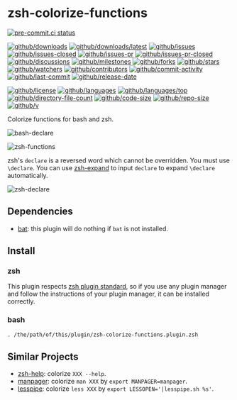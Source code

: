 # zsh-colorize-functions

[![pre-commit.ci status](https://results.pre-commit.ci/badge/github/Freed-Wu/zsh-colorize-functions/main.svg)](https://results.pre-commit.ci/latest/github/Freed-Wu/zsh-colorize-functions/main)

[![github/downloads](https://shields.io/github/downloads/Freed-Wu/zsh-colorize-functions/total)](https://github.com/Freed-Wu/zsh-colorize-functions/releases)
[![github/downloads/latest](https://shields.io/github/downloads/Freed-Wu/zsh-colorize-functions/latest/total)](https://github.com/Freed-Wu/zsh-colorize-functions/releases/latest)
[![github/issues](https://shields.io/github/issues/Freed-Wu/zsh-colorize-functions)](https://github.com/Freed-Wu/zsh-colorize-functions/issues)
[![github/issues-closed](https://shields.io/github/issues-closed/Freed-Wu/zsh-colorize-functions)](https://github.com/Freed-Wu/zsh-colorize-functions/issues?q=is%3Aissue+is%3Aclosed)
[![github/issues-pr](https://shields.io/github/issues-pr/Freed-Wu/zsh-colorize-functions)](https://github.com/Freed-Wu/zsh-colorize-functions/pulls)
[![github/issues-pr-closed](https://shields.io/github/issues-pr-closed/Freed-Wu/zsh-colorize-functions)](https://github.com/Freed-Wu/zsh-colorize-functions/pulls?q=is%3Apr+is%3Aclosed)
[![github/discussions](https://shields.io/github/discussions/Freed-Wu/zsh-colorize-functions)](https://github.com/Freed-Wu/zsh-colorize-functions/discussions)
[![github/milestones](https://shields.io/github/milestones/all/Freed-Wu/zsh-colorize-functions)](https://github.com/Freed-Wu/zsh-colorize-functions/milestones)
[![github/forks](https://shields.io/github/forks/Freed-Wu/zsh-colorize-functions)](https://github.com/Freed-Wu/zsh-colorize-functions/network/members)
[![github/stars](https://shields.io/github/stars/Freed-Wu/zsh-colorize-functions)](https://github.com/Freed-Wu/zsh-colorize-functions/stargazers)
[![github/watchers](https://shields.io/github/watchers/Freed-Wu/zsh-colorize-functions)](https://github.com/Freed-Wu/zsh-colorize-functions/watchers)
[![github/contributors](https://shields.io/github/contributors/Freed-Wu/zsh-colorize-functions)](https://github.com/Freed-Wu/zsh-colorize-functions/graphs/contributors)
[![github/commit-activity](https://shields.io/github/commit-activity/w/Freed-Wu/zsh-colorize-functions)](https://github.com/Freed-Wu/zsh-colorize-functions/graphs/commit-activity)
[![github/last-commit](https://shields.io/github/last-commit/Freed-Wu/zsh-colorize-functions)](https://github.com/Freed-Wu/zsh-colorize-functions/commits)
[![github/release-date](https://shields.io/github/release-date/Freed-Wu/zsh-colorize-functions)](https://github.com/Freed-Wu/zsh-colorize-functions/releases/latest)

[![github/license](https://shields.io/github/license/Freed-Wu/zsh-colorize-functions)](https://github.com/Freed-Wu/zsh-colorize-functions/blob/main/LICENSE)
[![github/languages](https://shields.io/github/languages/count/Freed-Wu/zsh-colorize-functions)](https://github.com/Freed-Wu/zsh-colorize-functions)
[![github/languages/top](https://shields.io/github/languages/top/Freed-Wu/zsh-colorize-functions)](https://github.com/Freed-Wu/zsh-colorize-functions)
[![github/directory-file-count](https://shields.io/github/directory-file-count/Freed-Wu/zsh-colorize-functions)](https://github.com/Freed-Wu/zsh-colorize-functions)
[![github/code-size](https://shields.io/github/languages/code-size/Freed-Wu/zsh-colorize-functions)](https://github.com/Freed-Wu/zsh-colorize-functions)
[![github/repo-size](https://shields.io/github/repo-size/Freed-Wu/zsh-colorize-functions)](https://github.com/Freed-Wu/zsh-colorize-functions)
[![github/v](https://shields.io/github/v/release/Freed-Wu/zsh-colorize-functions)](https://github.com/Freed-Wu/zsh-colorize-functions)

Colorize functions for bash and zsh.

![bash-declare](https://github.com/Freed-Wu/Freed-Wu/assets/32936898/2dcb75f2-11e4-429a-b04d-15c259973423)

![zsh-functions](https://github.com/Freed-Wu/Freed-Wu/assets/32936898/86cc3c41-f61a-4066-8672-b65d9749d9c1)

zsh's `declare` is a reversed word which cannot be overridden. You must use
`\declare`. You can use
[zsh-expand](https://github.com/MenkeTechnologies/zsh-expand)
to input `declare` to expand `\declare` automatically.

![zsh-declare](https://github.com/Freed-Wu/Freed-Wu/assets/32936898/b6c40553-ddb4-4976-955d-695802f8b8ca)

## Dependencies

- [bat](https://github.com/sharkdp/bat): this plugin will do nothing if `bat`
  is not installed.

## Install

### zsh

This plugin respects
[zsh plugin standard](https://github.com/zdharma-continuum/Zsh-100-Commits-Club/blob/master/Zsh-Plugin-Standard.adoc),
so if you use any plugin manager and follow the instructions of your plugin
manager, it can be installed correctly.

### bash

```sh
. /the/path/of/this/plugin/zsh-colorize-functions.plugin.zsh
```

## Similar Projects

- [zsh-help](https://github.com/Freed-Wu/zsh-help): colorize `XXX --help`.
- [manpager](https://github.com/Freed-Wu/manpager): colorize `man XXX` by
  `export MANPAGER=manpager`.
- [lesspipe](https://github.com/wofr06/lesspipe): colorize `less XXX` by
  `export LESSOPEN='|lesspipe.sh %s'`.
